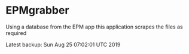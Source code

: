 # EPMgrabber
Using a database from the EPM app this application scrapes the files as required


Latest backup: Sun Aug 25 07:02:01 UTC 2019
